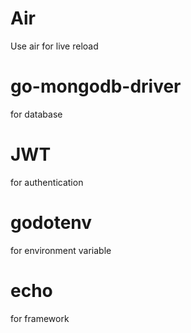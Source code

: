# Air

Use air for live reload

# go-mongodb-driver

for database

# JWT

for authentication

# godotenv

for environment variable

# echo

for framework